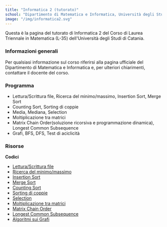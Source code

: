 ```yaml
---
title: "Informatica 2 (tutorato)"
school: "Dipartimento di Matematica e Informatica, Università degli Studi di Catania"
image: "/img/informatica2.svg"
---
```

Questa è la pagina del tutorato di Informatica 2 del Corso di Laurea Triennale in Matematica (L-35) dell'Università degli Studi di Catania.

### Informazioni generali
Per qualsiasi informazione sul corso riferirsi alla pagina ufficiale del Dipartimento di Matematica e Informatica e, per ulteriori chiarimenti, contattare il docente del corso.

### Programma
- Lettura/Scrittura file, Ricerca del minimo/massimo, Insertion Sort, Merge Sort
- Counting Sort, Sorting di coppie
- Media, Mediana, Selection
- Moltiplicazione tra matrici
- Matrix Chain Order(soluzione ricorsiva e programmazione dinamica), Longest Common Subsequence
- Grafi, BFS, DFS, Test di aciclicità

### Risorse
**Codici**
- [Lettura/Scrittura file](/files/teaching/informatica2-tutorato/file.zip)
- [Ricerca del minimo/massimo](/files/teaching/informatica2-tutorato/findminmax.zip)
- [Insertion Sort](/files/teaching/informatica2-tutorato/insertion-sort.zip)
- [Merge Sort](/files/teaching/informatica2-tutorato/merge_sort.zip)
- [Counting Sort](/files/teaching/informatica2-tutorato/counting_sort.zip)
- [Sorting di coppie](/files/teaching/informatica2-tutorato/coppie.zip)
- [Selection](/files/teaching/informatica2-tutorato/selection.zip)
- [Moltiplicazione tra matrici](/files/teaching/informatica2-tutorato/moltiplicazione_matrici.zip)
- [Matrix Chain Order](/files/teaching/informatica2-tutorato/mco.zip)
- [Longest Common Subsequence](/files/teaching/informatica2-tutorato/lcs.zip)
- [Algoritmi sui Grafi](/files/teaching/informatica2-tutorato/grafi.zip)

